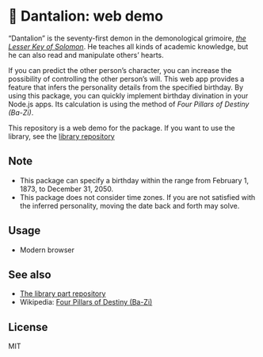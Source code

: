 <!-- markdownlint-disable MD024 -->

# 🦁 Dantalion: web demo

“Dantalion” is the seventy-first demon in the demonological grimoire,
_[the Lesser Key of Solomon](https://en.wikipedia.org/wiki/The_Lesser_Key_of_Solomon)_.
He teaches all kinds of academic knowledge, but he can also read and
manipulate others’ hearts.

If you can predict the other person’s character, you can increase the
possibility of controlling the other person’s will. This web app provides
a feature that infers the personality details from the specified birthday.
By using this package, you can quickly implement birthday divination in
your Node.js apps. Its calculation is using the method of
_Four Pillars of Destiny (Ba-Zi)_.

This repository is a web demo for the package.
If you want to use the library, see the
[library repository](https://github.com/kurone-kito/dantalion)

## Note

- This package can specify a birthday within the range from February 1,
  1873, to December 31, 2050.
- This package does not consider time zones. If you are not satisfied with
  the inferred personality, moving the date back and forth may solve.

## Usage

- Modern browser

## See also

- [The library part repository](https://github.com/kurone-kito/dantalion)
- Wikipedia: [Four Pillars of Destiny (Ba-Zi)](https://en.wikipedia.org/wiki/Four_Pillars_of_Destiny)

## License

MIT
